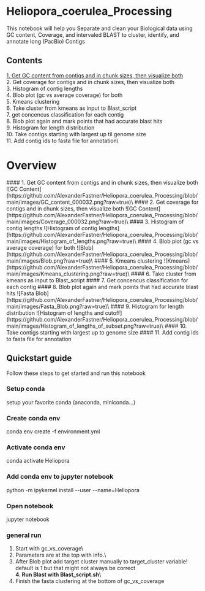 # Heliopora_coerulea_Processing
This notebook will help you Separate and clean your Biological data using GC content, Coverage, and intervaled BLAST to cluster, identify, and annotate long (PacBio) Contigs


## Contents

[1. Get GC content from contigs and in chunk sizes, then visualize both](#1)\
2. Get coverage for contigs and in chunk sizes, then visualize both\
3. Histogram of contig lengths\
4. Blob plot (gc vs average coverage) for both\
5. Kmeans clustering\
6. Take cluster from kmeans as input to Blast_script\
7. get concencus classification for each contig\
8. Blob plot again and mark points that had accurate blast hits\
9. Histogram for length distribution\
10. Take contigs starting with largest up til genome size\
11. Add contig ids to fasta file for annotation\

# Overview

<a name="1">
#### 1. Get GC content from contigs and in chunk sizes, then visualize both
</a>
![GC Content](https://github.com/AlexanderFastner/Heliopora_coerulea_Processing/blob/main/images/GC_content_000032.png?raw=true)\
#### 2. Get coverage for contigs and in chunk sizes, then visualize both 
![GC Content](https://github.com/AlexanderFastner/Heliopora_coerulea_Processing/blob/main/images/Coverage_000032.png?raw=true)\
#### 3. Histogram of contig lengths
![Histogram of contig lengths](https://github.com/AlexanderFastner/Heliopora_coerulea_Processing/blob/main/images/Histogram_of_lengths.png?raw=true)\
#### 4. Blob plot (gc vs average coverage) for both
![Blob](https://github.com/AlexanderFastner/Heliopora_coerulea_Processing/blob/main/images/Blob.png?raw=true)\
#### 5. Kmeans clustering 
![Kmeans](https://github.com/AlexanderFastner/Heliopora_coerulea_Processing/blob/main/images/Kmeans_clustering.png?raw=true)\
#### 6. Take cluster from kmeans as input to Blast_script
#### 7. Get concencus classification for each contig
#### 8. Blob plot again and mark points that had accurate blast hits
![Fasta Blob](https://github.com/AlexanderFastner/Heliopora_coerulea_Processing/blob/main/images/Fasta_Blob.png?raw=true)\
#### 9. Histogram for length distribution
![Histogram of lengths and cutoff](https://github.com/AlexanderFastner/Heliopora_coerulea_Processing/blob/main/images/Histogram_of_lengths_of_subset.png?raw=true)\
#### 10. Take contigs starting with largest up to genome size
#### 11. Add contig ids to fasta file for annotation


## Quickstart guide
Follow these steps to get started and run this notebook

### Setup conda
setup your favorite conda (anaconda, miniconda...)

### Create conda env
conda env create -f environment.yml

### Activate conda env
conda activate Heliopora

### Add conda env to jupyter notebook
python -m ipykernel install --user --name=Heliopora

### Open notebook
jupyter notebook

### general run
1. Start with gc_vs_coverage\
2. Parameters are at the top with info.\
3. After Blob plot add target cluster manually to target_cluster variable! default is 1 but that might not always be correct\
<b>4. Run Blast with Blast_script.sh</b>\
5. Finish the fasta clustering at the bottom of gc_vs_coverage

